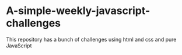 # A-simple-weekly-javascript-challenges
This repository has a bunch of challenges using html and css and pure JavaScript
